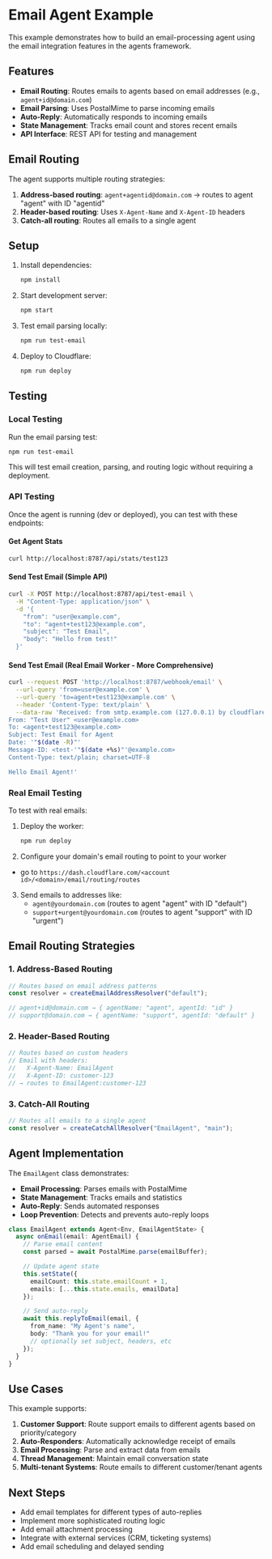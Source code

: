 # Email Agent Example

This example demonstrates how to build an email-processing agent using the email integration features in the agents framework.

## Features

- **Email Routing**: Routes emails to agents based on email addresses (e.g., `agent+id@domain.com`)
- **Email Parsing**: Uses PostalMime to parse incoming emails
- **Auto-Reply**: Automatically responds to incoming emails
- **State Management**: Tracks email count and stores recent emails
- **API Interface**: REST API for testing and management

## Email Routing

The agent supports multiple routing strategies:

1. **Address-based routing**: `agent+agentid@domain.com` → routes to agent "agent" with ID "agentid"
2. **Header-based routing**: Uses `X-Agent-Name` and `X-Agent-ID` headers
3. **Catch-all routing**: Routes all emails to a single agent

## Setup

1. Install dependencies:

   ```bash
   npm install
   ```

2. Start development server:

   ```bash
   npm start
   ```

3. Test email parsing locally:

   ```bash
   npm run test-email
   ```

4. Deploy to Cloudflare:
   ```bash
   npm run deploy
   ```

## Testing

### Local Testing

Run the email parsing test:

```bash
npm run test-email
```

This will test email creation, parsing, and routing logic without requiring a deployment.

### API Testing

Once the agent is running (dev or deployed), you can test with these endpoints:

#### Get Agent Stats

```bash
curl http://localhost:8787/api/stats/test123
```

#### Send Test Email (Simple API)

```bash
curl -X POST http://localhost:8787/api/test-email \
  -H "Content-Type: application/json" \
  -d '{
    "from": "user@example.com",
    "to": "agent+test123@example.com",
    "subject": "Test Email",
    "body": "Hello from test!"
  }'
```

#### Send Test Email (Real Email Worker - More Comprehensive)

```bash
curl --request POST 'http://localhost:8787/webhook/email' \
  --url-query 'from=user@example.com' \
  --url-query 'to=agent+test123@example.com' \
  --header 'Content-Type: text/plain' \
  --data-raw 'Received: from smtp.example.com (127.0.0.1) by cloudflare-email.com
From: "Test User" <user@example.com>
To: <agent+test123@example.com>
Subject: Test Email for Agent
Date: '"$(date -R)"'
Message-ID: <test-'"$(date +%s)"'@example.com>
Content-Type: text/plain; charset=UTF-8

Hello Email Agent!'
```

### Real Email Testing

To test with real emails:

1. Deploy the worker:

   ```bash
   npm run deploy
   ```

2. Configure your domain's email routing to point to your worker

- go to `https://dash.cloudflare.com/<account id>/<domain>/email/routing/routes`

3. Send emails to addresses like:
   - `agent@yourdomain.com` (routes to agent "agent" with ID "default")
   - `support+urgent@yourdomain.com` (routes to agent "support" with ID "urgent")

## Email Routing Strategies

### 1. Address-Based Routing

```typescript
// Routes based on email address patterns
const resolver = createEmailAddressResolver("default");

// agent+id@domain.com → { agentName: "agent", agentId: "id" }
// support@domain.com → { agentName: "support", agentId: "default" }
```

### 2. Header-Based Routing

```typescript
// Routes based on custom headers
// Email with headers:
//   X-Agent-Name: EmailAgent
//   X-Agent-ID: customer-123
// → routes to EmailAgent:customer-123
```

### 3. Catch-All Routing

```typescript
// Routes all emails to a single agent
const resolver = createCatchAllResolver("EmailAgent", "main");
```

## Agent Implementation

The `EmailAgent` class demonstrates:

- **Email Processing**: Parses emails with PostalMime
- **State Management**: Tracks emails and statistics
- **Auto-Reply**: Sends automated responses
- **Loop Prevention**: Detects and prevents auto-reply loops

```typescript
class EmailAgent extends Agent<Env, EmailAgentState> {
  async onEmail(email: AgentEmail) {
    // Parse email content
    const parsed = await PostalMime.parse(emailBuffer);

    // Update agent state
    this.setState({
      emailCount: this.state.emailCount + 1,
      emails: [...this.state.emails, emailData]
    });

    // Send auto-reply
    await this.replyToEmail(email, {
      from_name: "My Agent's name",
      body: "Thank you for your email!"
      // optionally set subject, headers, etc
    });
  }
}
```

## Use Cases

This example supports:

1. **Customer Support**: Route support emails to different agents based on priority/category
2. **Auto-Responders**: Automatically acknowledge receipt of emails
3. **Email Processing**: Parse and extract data from emails
4. **Thread Management**: Maintain email conversation state
5. **Multi-tenant Systems**: Route emails to different customer/tenant agents

## Next Steps

- Add email templates for different types of auto-replies
- Implement more sophisticated routing logic
- Add email attachment processing
- Integrate with external services (CRM, ticketing systems)
- Add email scheduling and delayed sending
